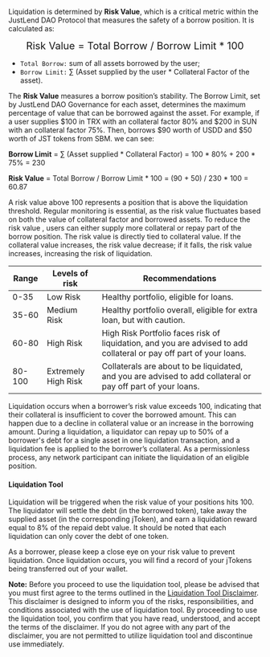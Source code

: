 Liquidation is determined by **Risk Value**, which is a critical metric within the JustLend DAO Protocol that measures the safety of a borrow position. It is calculated as:

<div style="text-align: center; font-size: 20px;">
    Risk Value = Total Borrow / Borrow Limit * 100
</div>

* `Total Borrow:` sum of all assets borrowed by the user;
* `Borrow Limit:` ∑ (Asset supplied by the user * Collateral Factor of the asset).

The **Risk Value** measures a borrow position’s stability. The Borrow Limit, set by JustLend DAO Governance for each asset, determines the maximum percentage of value that can be borrowed against the asset. For example, if a user supplies $100 in TRX with an collateral factor 80% and $200 in SUN with an collateral factor 75%. Then, borrows $90 worth of USDD and $50 worth of JST tokens from SBM. we can see:

**Borrow Limit**  =  ∑ (Asset supplied * Collateral Factor) = 100 * 80% + 200 * 75% = 230

**Risk Value**  =  Total Borrow / Borrow Limit * 100 = (90 + 50) / 230 * 100 = 60.87

A risk value above 100 represents a position that is above the liquidation threshold. Regular monitoring is essential, as the risk value fluctuates based on both the value of collateral factor and borrowed assets. To reduce the risk value , users can either supply more collateral or repay part of the borrow position. The risk value is directly tied to collateral value. If the collateral value increases, the risk value  decrease; if it falls, the risk value increases, increasing the risk of liquidation.

| Range  | Levels of risk      | Recommendations                                                                                                     |
|--------|---------------------|---------------------------------------------------------------------------------------------------------------------|
| 0-35   | Low Risk            | Healthy portfolio, eligible for loans.                                                                              |
| 35-60  | Medium Risk         | Healthy portfolio overall, eligible for extra loan, but with caution.                                               |
| 60-80  | High Risk           | High Risk Portfolio faces risk of liquidation, and you are advised to add collateral or pay off part of your loans. |
| 80-100 | Extremely High Risk | Collaterals are about to be liquidated, and you are advised to add collateral or pay off part of your loans.                                                                                                                   |

Liquidation occurs when a borrower’s risk value exceeds 100, indicating that their collateral is insufficient to cover the borrowed amount. This can happen due to a decline in collateral value or an increase in the borrowing amount. During a liquidation, a liquidator can repay up to 50% of a borrower's debt for a single asset in one liquidation transaction, and a liquidation fee is applied to the borrower’s collateral. As a permissionless process, any network participant can initiate the liquidation of an eligible position.

#### **Liquidation Tool**

Liquidation will be triggered when the risk value of your positions hits 100. The liquidator will settle the debt (in the borrowed token), take away the supplied asset (in the corresponding jToken), and earn a liquidation reward equal to 8% of the repaid debt value. It should be noted that each liquidation can only cover the debt of one token.

As a borrower, please keep a close eye on your risk value to prevent liquidation. Once liquidation occurs, you will find a record of your jTokens being transferred out of your wallet.

**Note:** Before you proceed to use the liquidation tool, please be advised that you must first agree to the terms outlined in the [Liquidation Tool Disclaimer](https://docs.justlend.org/resources/risk-warning). This disclaimer is designed to inform you of the risks, responsibilities, and conditions associated with the use of liquidation tool.
By proceeding to use the liquidation tool, you confirm that you have read, understood, and accept the terms of the disclaimer. If you do not agree with any part of the disclaimer, you are not permitted to utilize liquidation tool and discontinue use immediately.
